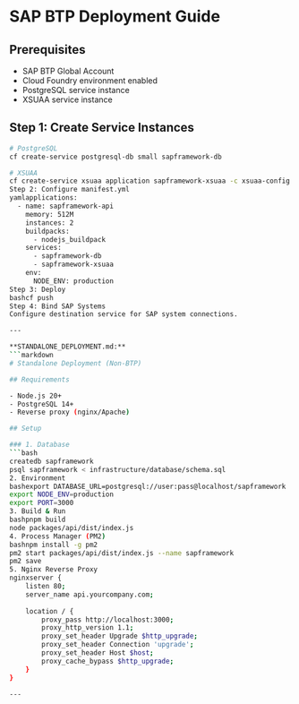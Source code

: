 # SAP BTP Deployment Guide

## Prerequisites

- SAP BTP Global Account
- Cloud Foundry environment enabled
- PostgreSQL service instance
- XSUAA service instance

## Step 1: Create Service Instances
```bash
# PostgreSQL
cf create-service postgresql-db small sapframework-db

# XSUAA
cf create-service xsuaa application sapframework-xsuaa -c xsuaa-config.json
Step 2: Configure manifest.yml
yamlapplications:
  - name: sapframework-api
    memory: 512M
    instances: 2
    buildpacks:
      - nodejs_buildpack
    services:
      - sapframework-db
      - sapframework-xsuaa
    env:
      NODE_ENV: production
Step 3: Deploy
bashcf push
Step 4: Bind SAP Systems
Configure destination service for SAP system connections.

---

**STANDALONE_DEPLOYMENT.md:**
```markdown
# Standalone Deployment (Non-BTP)

## Requirements

- Node.js 20+
- PostgreSQL 14+
- Reverse proxy (nginx/Apache)

## Setup

### 1. Database
```bash
createdb sapframework
psql sapframework < infrastructure/database/schema.sql
2. Environment
bashexport DATABASE_URL=postgresql://user:pass@localhost/sapframework
export NODE_ENV=production
export PORT=3000
3. Build & Run
bashpnpm build
node packages/api/dist/index.js
4. Process Manager (PM2)
bashnpm install -g pm2
pm2 start packages/api/dist/index.js --name sapframework
pm2 save
5. Nginx Reverse Proxy
nginxserver {
    listen 80;
    server_name api.yourcompany.com;
    
    location / {
        proxy_pass http://localhost:3000;
        proxy_http_version 1.1;
        proxy_set_header Upgrade $http_upgrade;
        proxy_set_header Connection 'upgrade';
        proxy_set_header Host $host;
        proxy_cache_bypass $http_upgrade;
    }
}

---